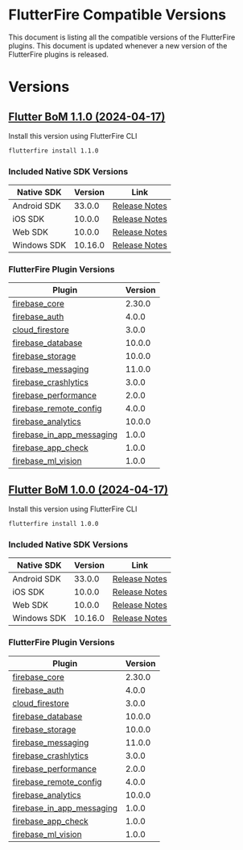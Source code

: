 # FlutterFire Compatible Versions

This document is listing all the compatible versions of the FlutterFire plugins. This document is updated whenever a new version of the FlutterFire plugins is released.

# Versions

## [Flutter BoM 1.1.0 (2024-04-17)](https://github.com/firebase/flutterfire/blob/master/CHANGELOG.md#2024-04-16)

Install this version using FlutterFire CLI

```bash
flutterfire install 1.1.0
```

### Included Native SDK Versions

| Native SDK | Version | Link |
|------------|---------|------|
| Android SDK | 33.0.0 | [Release Notes](https://firebase.google.com/support/release-notes/android#bom_v32-8-1) |
| iOS SDK | 10.0.0 | [Release Notes](https://firebase.google.com/support/release-notes/ios#version_10240_-_april_9_2024) |
| Web SDK | 10.0.0 | [Release Notes](https://firebase.google.com/support/release-notes/ios#version_10240_-_april_9_2024) |
| Windows SDK | 10.16.0 | [Release Notes](https://firebase.google.com/support/release-notes/ios#version_10240_-_april_9_2024) |


### FlutterFire Plugin Versions
| Plugin | Version |
|--------|---------|
| [firebase_core](https://pub.dev/packages/firebase_core/versions/2.30.0) | 2.30.0 |
| [firebase_auth](https://pub.dev/packages/firebase_auth/versions/4.0.0) | 4.0.0 |
| [cloud_firestore](https://pub.dev/packages/cloud_firestore/versions/3.0.0) | 3.0.0 |
| [firebase_database](https://pub.dev/packages/firebase_database/versions/10.0.0) | 10.0.0 |
| [firebase_storage](https://pub.dev/packages/firebase_storage/versions/10.0.0) | 10.0.0 |
| [firebase_messaging](https://pub.dev/packages/firebase_messaging/versions/11.0.0) | 11.0.0 |
| [firebase_crashlytics](https://pub.dev/packages/firebase_crashlytics/versions/3.0.0) | 3.0.0 |
| [firebase_performance](https://pub.dev/packages/firebase_performance/versions/2.0.0) | 2.0.0 |
| [firebase_remote_config](https://pub.dev/packages/firebase_remote_config/versions/4.0.0) | 4.0.0 |
| [firebase_analytics](https://pub.dev/packages/firebase_analytics/versions/10.0.0) | 10.0.0 |
| [firebase_in_app_messaging](https://pub.dev/packages/firebase_in_app_messaging/versions/1.0.0) | 1.0.0 |
| [firebase_app_check](https://pub.dev/packages/firebase_app_check/versions/1.0.0) | 1.0.0 |
| [firebase_ml_vision](https://pub.dev/packages/firebase_ml_vision/versions/1.0.0) | 1.0.0 |


## [Flutter BoM 1.0.0 (2024-04-17)](https://github.com/firebase/flutterfire/blob/master/CHANGELOG.md#2024-04-16)

Install this version using FlutterFire CLI

```bash
flutterfire install 1.0.0
```

### Included Native SDK Versions

| Native SDK | Version | Link |
|------------|---------|------|
| Android SDK | 33.0.0 | [Release Notes](https://firebase.google.com/support/release-notes/android#bom_v32-8-1) |
| iOS SDK | 10.0.0 | [Release Notes](https://firebase.google.com/support/release-notes/ios#version_10240_-_april_9_2024) |
| Web SDK | 10.0.0 | [Release Notes](https://firebase.google.com/support/release-notes/ios#version_10240_-_april_9_2024) |
| Windows SDK | 10.16.0 | [Release Notes](https://firebase.google.com/support/release-notes/ios#version_10240_-_april_9_2024) |


### FlutterFire Plugin Versions
| Plugin | Version |
|--------|---------|
| [firebase_core](https://pub.dev/packages/firebase_core/versions/2.30.0) | 2.30.0 |
| [firebase_auth](https://pub.dev/packages/firebase_auth/versions/4.0.0) | 4.0.0 |
| [cloud_firestore](https://pub.dev/packages/cloud_firestore/versions/3.0.0) | 3.0.0 |
| [firebase_database](https://pub.dev/packages/firebase_database/versions/10.0.0) | 10.0.0 |
| [firebase_storage](https://pub.dev/packages/firebase_storage/versions/10.0.0) | 10.0.0 |
| [firebase_messaging](https://pub.dev/packages/firebase_messaging/versions/11.0.0) | 11.0.0 |
| [firebase_crashlytics](https://pub.dev/packages/firebase_crashlytics/versions/3.0.0) | 3.0.0 |
| [firebase_performance](https://pub.dev/packages/firebase_performance/versions/2.0.0) | 2.0.0 |
| [firebase_remote_config](https://pub.dev/packages/firebase_remote_config/versions/4.0.0) | 4.0.0 |
| [firebase_analytics](https://pub.dev/packages/firebase_analytics/versions/10.0.0) | 10.0.0 |
| [firebase_in_app_messaging](https://pub.dev/packages/firebase_in_app_messaging/versions/1.0.0) | 1.0.0 |
| [firebase_app_check](https://pub.dev/packages/firebase_app_check/versions/1.0.0) | 1.0.0 |
| [firebase_ml_vision](https://pub.dev/packages/firebase_ml_vision/versions/1.0.0) | 1.0.0 |
